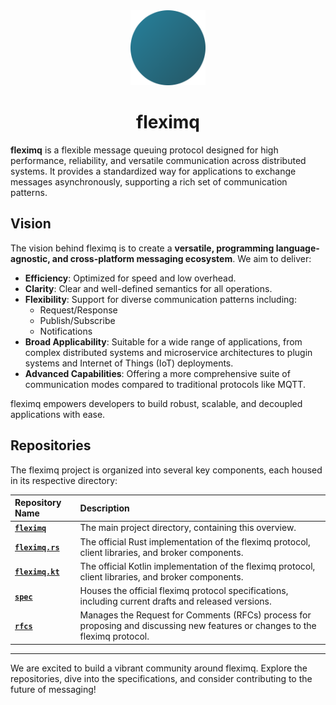 <div align="center">
    <img width="120" src="icon.svg" alt="logo">
  <h1 id="fleximq">fleximq</h1>
</div>

**fleximq** is a flexible message queuing protocol designed for high performance, reliability, and versatile communication across distributed systems. It provides a standardized way for applications to exchange messages asynchronously, supporting a rich set of communication patterns.

## Vision

The vision behind fleximq is to create a **versatile, programming language-agnostic, and cross-platform messaging ecosystem**. We aim to deliver:

- **Efficiency**: Optimized for speed and low overhead.
- **Clarity**: Clear and well-defined semantics for all operations.
- **Flexibility**: Support for diverse communication patterns including:
  - Request/Response
  - Publish/Subscribe
  - Notifications
- **Broad Applicability**: Suitable for a wide range of applications, from complex distributed systems and microservice architectures to plugin systems and Internet of Things (IoT) deployments.
- **Advanced Capabilities**: Offering a more comprehensive suite of communication modes compared to traditional protocols like MQTT.

fleximq empowers developers to build robust, scalable, and decoupled applications with ease.

## Repositories

The fleximq project is organized into several key components, each housed in its respective directory:

| Repository Name                                           | Description                                                                                                                   |
| :-------------------------------------------------------- | :---------------------------------------------------------------------------------------------------------------------------- |
| [**`fleximq`**](https://github.com/fleximq/fleximq)       | The main project directory, containing this overview.                                                                         |
| [**`fleximq.rs`**](https://github.com/fleximq/fleximq.rs) | The official Rust implementation of the fleximq protocol, client libraries, and broker components.                              |
| [**`fleximq.kt`**](https://github.com/fleximq/fleximq.kt) | The official Kotlin implementation of the fleximq protocol, client libraries, and broker components.                            |
| [**`spec`**](https://github.com/fleximq/spec)             | Houses the official fleximq protocol specifications, including current drafts and released versions.                          |
| [**`rfcs`**](https://github.com/fleximq/rfcs)             | Manages the Request for Comments (RFCs) process for proposing and discussing new features or changes to the fleximq protocol. |

---

We are excited to build a vibrant community around fleximq. Explore the repositories, dive into the specifications, and consider contributing to the future of messaging!

